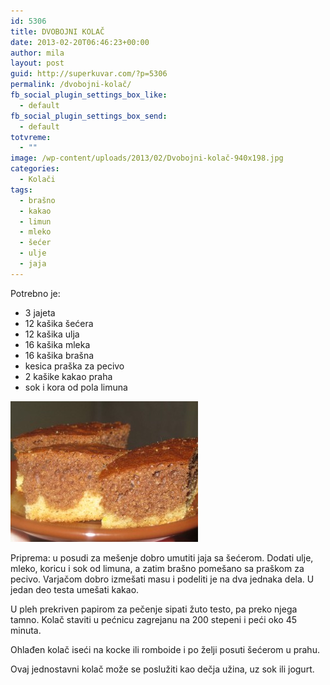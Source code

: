 ```yaml
---
id: 5306
title: DVOBOJNI KOLAČ
date: 2013-02-20T06:46:23+00:00
author: mila
layout: post
guid: http://superkuvar.com/?p=5306
permalink: /dvobojni-kolač/
fb_social_plugin_settings_box_like:
  - default
fb_social_plugin_settings_box_send:
  - default
totvreme:
  - ""
image: /wp-content/uploads/2013/02/Dvobojni-kolač-940x198.jpg
categories:
  - Kolači
tags:
  - brašno
  - kakao
  - limun
  - mleko
  - šećer
  - ulje
  - jaja
---
```

Potrebno je:

  * 3 jajeta
  * 12 kašika šećera
  * 12 kašika ulja
  * 16 kašika mleka
  * 16 kašika brašna
  * kesica praška za pecivo
  * 2 kašike kakao praha
  * sok i kora od pola limuna

<img class="alignnone size-medium wp-image-5307" src="/wp-content/uploads/2013/02/Dvobojni-kolač-300x225.jpg" alt="Dvobojni kolač" width="300" height="225" /> 

Priprema: u posudi za mešenje dobro umutiti jaja sa šećerom. Dodati ulje, mleko, koricu i sok od limuna, a zatim brašno pomešano sa praškom za pecivo. Varjačom dobro izmešati masu i podeliti je na dva jednaka dela. U jedan deo testa umešati kakao.

U pleh prekriven papirom za pečenje sipati žuto testo, pa preko njega tamno. Kolač staviti u pećnicu zagrejanu na 200 stepeni i peći oko 45 minuta.

Ohlađen kolač iseći na kocke ili romboide i po želji posuti šećerom u prahu.

Ovaj jednostavni kolač može se poslužiti kao dečja užina, uz sok ili jogurt.